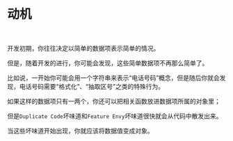 # 动机

<br>

开发初期，你往往决定以简单的数据项表示简单的情况。

但是，随着开发的进行，你可能会发现，这些简单数据项不再那么简单了。

比如说，一开始你可能会用一个字符串来表示“电话号码”概念，但是随后你就会发现，电话号码需要“格式化”、“抽取区号”之类的特殊行为。

如果这样的数据项只有一两个，你还可以把相关函数放进数据项所属的对象里；

但是`Duplicate Code`坏味道和`Feature Envy`坏味道很快就会从代码中散发出来。

当这些坏味道开始出现，你就应该将数据值变成对象。

<br>

